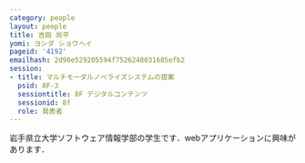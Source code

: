 ```yaml
---
category: people
layout: people
title: 吉田 尚平
yomi: ヨシダ ショウヘイ
pageid: '4192'
emailhash: 2d90e529205594f7526248031685efb2
session:
- title: マルチモーダルノベライズシステムの提案
  psid: 8F-3
  sessiontitle: 8F デジタルコンテンツ
  sessionid: 8f
  role: 発表者
---
```

岩手県立大学ソフトウェア情報学部の学生です．webアプリケーションに興味があります．